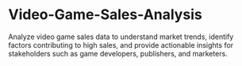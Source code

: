 # Video-Game-Sales-Analysis
 Analyze video game sales data to understand market trends, identify factors contributing to high sales, and provide actionable insights for stakeholders such as game developers, publishers, and marketers.
